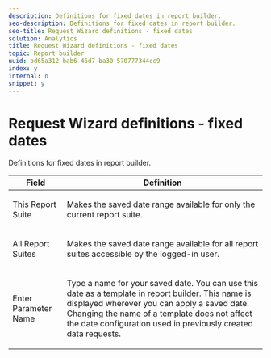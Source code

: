 ```yaml
---
description: Definitions for fixed dates in report builder.
seo-description: Definitions for fixed dates in report builder.
seo-title: Request Wizard definitions - fixed dates
solution: Analytics
title: Request Wizard definitions - fixed dates
topic: Report builder
uuid: bd65a312-bab6-46d7-ba30-570777344cc9
index: y
internal: n
snippet: y
---
```


# Request Wizard definitions - fixed dates

Definitions for fixed dates in report builder.

<table id="table_CD1BD0C142884E81896BB62D3AFD6D6A"> 
 <thead> 
  <tr> 
   <th colname="col1" class="entry"> Field </th> 
   <th colname="col2" class="entry"> Definition </th> 
  </tr> 
 </thead>
 <tbody> 
  <tr> 
   <td colname="col1"> <p>This Report Suite </p> </td> 
   <td colname="col2"> <p>Makes the saved date range available for only the current report suite. </p> </td> 
  </tr> 
  <tr> 
   <td colname="col1"> <p>All Report Suites </p> </td> 
   <td colname="col2"> <p>Makes the saved date range available for all report suites accessible by the logged-in user. </p> </td> 
  </tr> 
  <tr> 
   <td colname="col1"> <p> Enter Parameter Name </p> </td> 
   <td colname="col2"> <p>Type a name for your saved date. You can use this date as a template in report builder. This name is displayed wherever you can apply a saved date. Changing the name of a template does not affect the date configuration used in previously created data requests. </p> </td> 
  </tr> 
 </tbody> 
</table>

